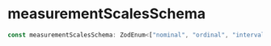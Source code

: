 # measurementScalesSchema

```ts
const measurementScalesSchema: ZodEnum<["nominal", "ordinal", "interval", "ratio"]>;
```
